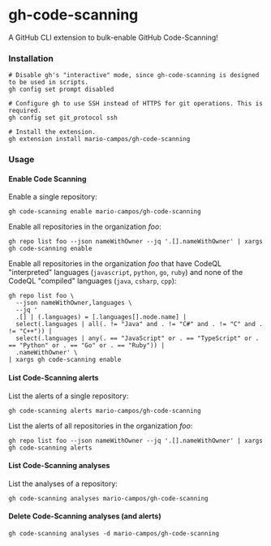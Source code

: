 # gh-code-scanning

A GitHub CLI extension to bulk-enable GitHub Code-Scanning!

### Installation

```shell
# Disable gh's "interactive" mode, since gh-code-scanning is designed to be used in scripts.
gh config set prompt disabled

# Configure gh to use SSH instead of HTTPS for git operations. This is required.
gh config set git_protocol ssh

# Install the extension.
gh extension install mario-campos/gh-code-scanning
```

### Usage
#### Enable Code Scanning

Enable a single repository:

```shell
gh code-scanning enable mario-campos/gh-code-scanning
```

Enable all repositories in the organization _foo_:

```shell
gh repo list foo --json nameWithOwner --jq '.[].nameWithOwner' | xargs gh code-scanning enable
```

Enable all repositories in the organization _foo_ that have CodeQL "interpreted" languages (`javascript`, `python`, `go`, `ruby`) and none of the CodeQL "compiled" languages (`java`, `csharp`, `cpp`):

```shell
gh repo list foo \
  --json nameWithOwner,languages \
  --jq '
  .[] | (.languages) = [.languages[].node.name] |
  select(.languages | all(. != "Java" and . != "C#" and . != "C" and . != "C++")) |
  select(.languages | any(. == "JavaScript" or . == "TypeScript" or . == "Python" or . == "Go" or . == "Ruby")) |
  .nameWithOwner' \
| xargs gh code-scanning enable
```

#### List Code-Scanning alerts

List the alerts of a single repository:

```shell
gh code-scanning alerts mario-campos/gh-code-scanning
```

List the alerts of all repositories in the organization _foo_:

```shell
gh repo list foo --json nameWithOwner --jq '.[].nameWithOwner' | xargs gh code-scanning alerts
```

#### List Code-Scanning analyses

List the analyses of a repository:

```shell
gh code-scanning analyses mario-campos/gh-code-scanning
```

#### Delete Code-Scanning analyses (and alerts)

```shell
gh code-scanning analyses -d mario-campos/gh-code-scanning
```
